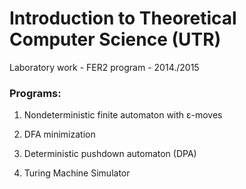 # Introduction to Theoretical Computer Science (UTR)
Laboratory work - FER2 program - 2014./2015

### Programs:
1. Nondeterministic finite automaton with ε-moves

2. DFA minimization

3. Deterministic pushdown automaton (DPA)

4. Turing Machine Simulator
